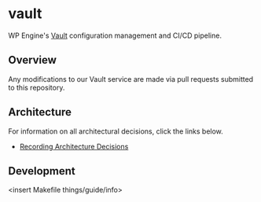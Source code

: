 vault
=====

WP Engine's [Vault](https://vaultproject.io/) configuration management and CI/CD pipeline.


## Overview

Any modifications to our Vault service are made via pull requests submitted to this repository.


## Architecture

For information on all architectural decisions, click the links below.

- [Recording Architecture Decisions](./docs/adr/0001-record-architecture-decisions.md)


## Development

<insert Makefile things/guide/info>
